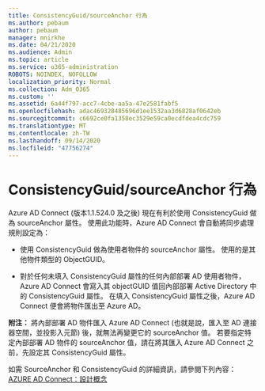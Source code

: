 ```yaml
---
title: ConsistencyGuid/sourceAnchor 行為
ms.author: pebaum
author: pebaum
manager: mnirkhe
ms.date: 04/21/2020
ms.audience: Admin
ms.topic: article
ms.service: o365-administration
ROBOTS: NOINDEX, NOFOLLOW
localization_priority: Normal
ms.collection: Adm_O365
ms.custom: ''
ms.assetid: 6a44f797-acc7-4cbe-aa5a-47e2581fabf5
ms.openlocfilehash: adac469328485696d1ee1532aa3d6828af0642eb
ms.sourcegitcommit: c6692ce0fa1358ec3529e59ca0ecdfdea4cdc759
ms.translationtype: MT
ms.contentlocale: zh-TW
ms.lasthandoff: 09/14/2020
ms.locfileid: "47756274"
---
```

# <a name="consistencyguid--sourceanchor-behavior"></a>ConsistencyGuid/sourceAnchor 行為

Azure AD Connect (版本1.1.524.0 及之後) 現在有利於使用 ConsistencyGuid 做為 sourceAnchor 屬性。 使用此功能時，Azure AD Connect 會自動將同步處理規則設定為：
  
- 使用 ConsistencyGuid 做為使用者物件的 sourceAnchor 屬性。 使用的是其他物件類型的 ObjectGUID。
    
- 對於任何未填入 ConsistencyGuid 屬性的任何內部部署 AD 使用者物件，Azure AD Connect 會寫入其 objectGUID 值回內部部署 Active Directory 中的 ConsistencyGuid 屬性。 在填入 ConsistencyGuid 屬性之後，Azure AD Connect 便會將物件匯出至 Azure AD。
    
 **附注：** 將內部部署 AD 物件匯入 Azure AD Connect (也就是說，匯入至 AD 連接器空間，並投影入元節) 後，就無法再變更它的 sourceAnchor 值。 若要指定特定內部部署 AD 物件的 sourceAnchor 值，請在將其匯入 Azure AD Connect 之前，先設定其 ConsistencyGuid 屬性。 
  
如需 SourceAnchor 和 ConsistencyGuid 的詳細資訊，請參閱下列內容： [AZURE AD Connect：設計概念](https://docs.microsoft.com/azure/active-directory/connect/active-directory-aadconnect-design-concepts)
  

